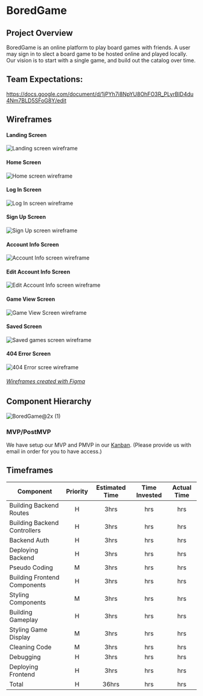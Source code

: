 # BoredGame

## Project Overview

BoredGame is an online platform to play board games with friends. A user may sign in to slect a board game to be hosted online and played locally. Our vision is to start with a single game, and build out the catalog over time. 

## Team Expectations:
https://docs.google.com/document/d/1jPYh7i8NpYU8OhFO3R_PLyrBID4du4Nm7BLD5SFoG8Y/edit
## Wireframes
#### Landing Screen
![Landing screen wireframe](./.github/img/Landing.png)

#### Home Screen
![Home screen wireframe](./.github/img/Home.png)

#### Log In Screen
![Log In screen wireframe](./.github/img/Login.png)

#### Sign Up Screen
![Sign Up screen wireframe](./.github/img/Signup.png)

#### Account Info Screen
![Account Info screen wireframe](./.github/img/AccountInfo.png)

#### Edit Account Info Screen
![Edit Account Info screen wireframe](./.github/img/EditAccountInfo.png)

#### Game View Screen
![Game View Screen wireframe](./.github/img/GameView.png)

#### Saved Screen
![Saved games screen wireframe](./.github/img/saved.png)

#### 404 Error Screen
![404 Error scree wireframe](./.github/img/404Page.png)

###### [Wireframes created with Figma](https://www.figma.com/)

## Component Hierarchy
![BoredGame@2x (1)](https://user-images.githubusercontent.com/93221807/152036555-acfe1fd7-089b-44b7-b455-34cb297c6c6e.png)

### MVP/PostMVP
We have setup our MVP and PMVP in our [Kanban](https://kanbanflow.com/board/WM5JWRc). 
(Please provide us with email in order for you to have access.)


## Timeframes

| Component | Priority | Estimated Time | Time Invested | Actual Time |
| --- | :---: |  :---: | :---: | :---: |
| Building Backend Routes| H | 3hrs| hrs | hrs |
| Building Backend Controllers| H | 3hrs| hrs | hrs |
| Backend Auth | H | 3hrs| hrs | hrs |
| Deploying Backend| H | 3hrs| hrs | hrs |
| Pseudo Coding | M | 3hrs| hrs | hrs |
| Building Frontend Components | H | 3hrs| hrs | hrs |
| Styling Components | M | 3hrs| hrs | hrs |
| Building Gameplay | H | 3hrs| hrs | hrs |
| Styling Game Display | M | 3hrs| hrs | hrs |
| Cleaning Code | M | 3hrs| hrs | hrs |
| Debugging | H | 3hrs| hrs | hrs |
| Deploying Frontend| H | 3hrs| hrs | hrs |
| Total | H | 36hrs| hrs | hrs |
